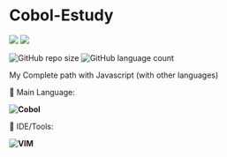 # Cobol-Estudy

<p align="left">

  <a href="https://www.linkedin.com/in/vin%C3%ADcius-valle-beraldo-9b85a2208/" alt="Linkedin">
  <img src="https://img.shields.io/badge/-Linkedin-0e76a8?style=flat-square&logo=Linkedin&logoColor=white&link=" /></a>

  <a href="https://www.instagram.com/marquis_cthulhu_styles/" alt="Instagram">
  <img src="https://img.shields.io/badge/-Instagram-DF0174?style=flat-square&labelColor=DF0174&logo=instagram&logoColor=white&link=LINK-DO-SEU-INSTAGRAM"/></a>
</p>  

![GitHub repo size](https://img.shields.io/github/repo-size/MrFahrenhei/cobol-estudy?style=for-the-badge)
![GitHub language count](https://img.shields.io/github/languages/count/MrFahrenhei/cobol-estudy?style=for-the-badge)

My Complete path with Javascript (with other languages)

<p align="left">
  🦄 Main Language: <strong> 
  
  ![Cobol](https://img.shields.io/badge/Cobol-01325A?style=for-the-badge&logo=cobol&logoColor=white) 
    
  </strong>
</p>

<p align="left">
  💼 IDE/Tools: <strong>
  
  ![VIM](https://img.shields.io/badge/-VIM-333333?style=for-the-badge&logo=vim&logoColor=007ACC)
  
  </strong>
</p>
